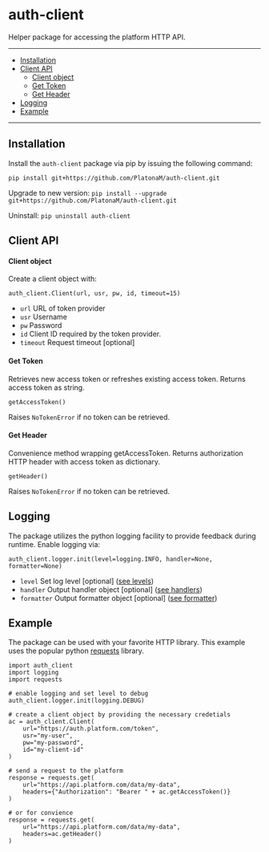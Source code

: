 auth-client
================

Helper package for accessing the platform HTTP API.

----------

+ [Installation](#installation)
+ [Client API](#client-api)
    + [Client object](#client-object)
    + [Get Token](#get-token)
    + [Get Header](#get-header)
+ [Logging](#logging)
+ [Example](#example)

----------

Installation
-----------------

Install the `auth-client` package via pip by issuing the following command: 

`pip install git+https://github.com/PlatonaM/auth-client.git`

Upgrade to new version: `pip install --upgrade git+https://github.com/PlatonaM/auth-client.git`

Uninstall: `pip uninstall auth-client`

Client API
-----------------

#### Client object

Create a client object with:

    auth_client.Client(url, usr, pw, id, timeout=15)

+ `url` URL of token provider
+ `usr` Username
+ `pw` Password
+ `id` Client ID required by the token provider.
+ `timeout` Request timeout [optional]

#### Get Token

Retrieves new access token or refreshes existing access token. Returns access token as string.

    getAccessToken()

Raises `NoTokenError` if no token can be retrieved.

#### Get Header

Convenience method wrapping getAccessToken. Returns authorization HTTP header with access token as dictionary.

    getHeader()

Raises `NoTokenError` if no token can be retrieved.

Logging
-----------------

The package utilizes the python logging facility to provide feedback during runtime. Enable logging via:
        
    auth_client.logger.init(level=logging.INFO, handler=None, formatter=None)

+ `level` Set log level [optional] ([see levels](https://docs.python.org/3/library/logging.html#logging-levels))
+ `handler` Output handler object [optional] ([see handlers](https://docs.python.org/3/library/logging.handlers.html#module-logging.handlers))
+ `formatter` Output formatter object [optional] ([see formatter](https://docs.python.org/3/library/logging.html#formatter-objects))

Example
-----------------

The package can be used with your favorite HTTP library. This example uses the popular python [requests](https://requests.readthedocs.io/en/master/) library.

    import auth_client
    import logging
    import requests

    # enable logging and set level to debug
    auth_client.logger.init(logging.DEBUG)
    
    # create a client object by providing the necessary credetials
    ac = auth_client.Client(
        url="https://auth.platform.com/token",
        usr="my-user",
        pw="my-password",
        id="my-client-id"
    )
    
    # send a request to the platform
    response = requests.get(
        url="https://api.platform.com/data/my-data",
        headers={"Authorization": "Bearer " + ac.getAccessToken()}
    )
    
    # or for convience
    response = requests.get(
        url="https://api.platform.com/data/my-data",
        headers=ac.getHeader()
    )
